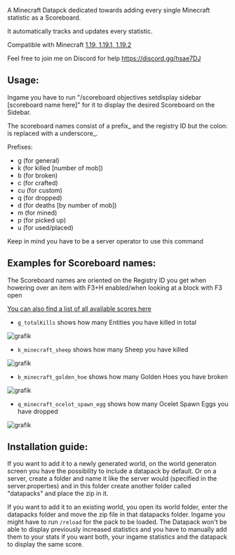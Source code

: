 A Minecraft Datapck dedicated towards adding every single Minecraft statistic as a Scoreboard.

It automatically tracks and updates every statistic.

Compatible with Minecraft [1.19, 1.19.1, 1.19.2](https://github.com/Wxrlds/RecordEveryMinecraftStatistic/releases/tag/MC1.19.2-0)

Feel free to join me on Discord for help https://discord.gg/hsae7DJ

## Usage:

Ingame you have to run "/scoreboard objectives setdisplay sidebar [scoreboard name here]" for it to display the desired Scoreboard on the Sidebar.

The scoreboard names consist of a prefix_ and the registry ID but the colon: is replaced with a underscore_.

Prefixes:
- g (for general)
- k (for killed [number of mob])
- b (for broken)
- c (for crafted)
- cu (for custom)
- q (for dropped)
- d (for deaths [by number of mob])
- m (for mined)
- p (for picked up)
- u (for used/placed)

Keep in mind you have to be a server operator to use this command

## Examples for Scoreboard names:

The Scoreboard names are oriented on the Registry ID you get when howering over an item with F3+H enabled/when looking at a block with F3 open


[You can also find a list of all available scores here](https://github.com/Wxrlds/RecordEveryMinecraftStatistic/blob/master/Datapack/data/rems/functions/setup.mcfunction)

- ``g_totalKills`` shows how many Entities you have killed in total

![grafik](https://user-images.githubusercontent.com/42120270/91225660-458e1600-e724-11ea-9655-8b8012192e48.png)

- ``k_minecraft_sheep`` shows how many Sheep you have killed

![grafik](https://user-images.githubusercontent.com/42120270/91225819-7cfcc280-e724-11ea-8bd3-1c10715bbec1.png)

- ``b_minecraft_golden_hoe`` shows how many Golden Hoes you have broken

![grafik](https://user-images.githubusercontent.com/42120270/91225490-f8aa3f80-e723-11ea-83e8-a25058bda633.png)

- ``q_minecraft_ocelot_spawn_egg`` shows how many Ocelet Spawn Eggs you have dropped

![grafik](https://user-images.githubusercontent.com/42120270/91226023-bd5c4080-e724-11ea-9e53-47774dc28c11.png)

## Installation guide:

If you want to add it to a newly generated world, on the world generaton screen you have the possibility to include a datapack by default.
Or on a server, create a folder and name it like the server would (specified in the server.properties) and in this folder create another folder called "datapacks" and place the zip in it.

If you want to add it to an existing world, you open its world folder, enter the datapacks folder and move the zip file in that datapacks folder. Ingame you might have to run ``/reload`` for the pack to be loaded.
The Datapack won't be able to display previously increased statistics and you have to manually add them to your stats if you want both, your ingame statistics and the datapack to display the same score.
